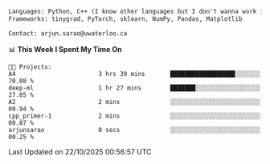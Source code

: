 ```txt
Languages: Python, C++ (I know other languages but I don't wanna work in em)
Frameworks: tinygrad, PyTorch, sklearn, NumPy, Pandas, Matplotlib

Contact: arjun.sarao@uwaterloo.ca
```

<!--START_SECTION:waka-->
📊 **This Week I Spent My Time On** 

```text
🐱‍💻 Projects: 
A4                       3 hrs 39 mins       ██████████████████░░░░░░░   70.08 % 
deep-ml                  1 hr 27 mins        ███████░░░░░░░░░░░░░░░░░░   27.85 % 
A2                       2 mins              ░░░░░░░░░░░░░░░░░░░░░░░░░   00.94 % 
cpp_primer-1             2 mins              ░░░░░░░░░░░░░░░░░░░░░░░░░   00.87 % 
arjunsarao               0 secs              ░░░░░░░░░░░░░░░░░░░░░░░░░   00.25 % 
```


 Last Updated on 22/10/2025 00:56:57 UTC
<!--END_SECTION:waka-->
